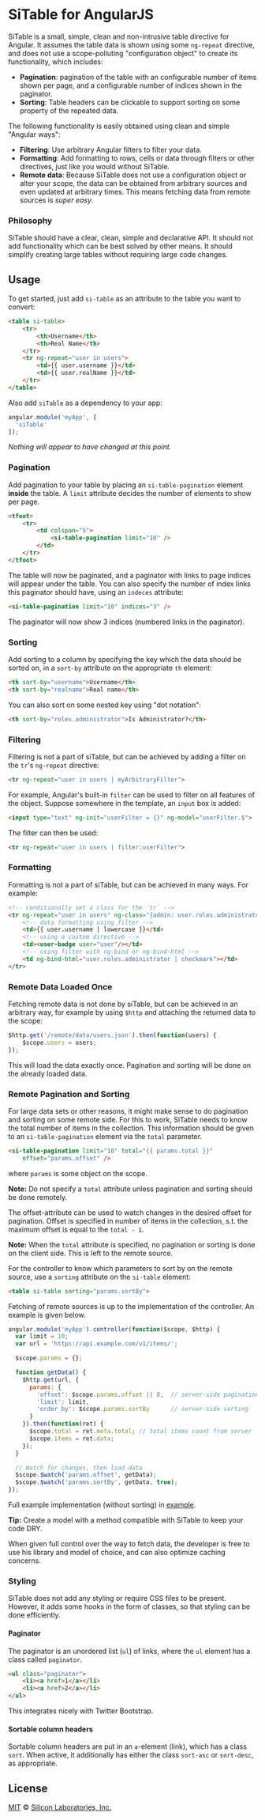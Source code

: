 SiTable for AngularJS
=====================

SiTable is a small, simple, clean and non-intrusive table directive for Angular.
It assumes the table data is shown using some `ng-repeat` directive, and does
not use a scope-polluting "configuration object" to create its functionality,
which includes:

 * **Pagination**: pagination of the table with an configurable number of items
 shown per page, and a configurable number of indices shown in the paginator.
 * **Sorting**: Table headers can be clickable to support sorting on some
 property of the repeated data.

The following functionality is easily obtained using clean and simple "Angular
ways":

 * **Filtering**: Use arbitrary Angular filters to filter your data.
 * **Formatting**: Add formatting to rows, cells or data through filters or
 other directives, just like you would without SiTable.
 * **Remote data**: Because SiTable does not use a configuration object or alter
 your scope, the data can be obtained from arbitrary sources and even updated at
 arbitrary times. This means fetching data from remote sources is *super easy*.

### Philosophy

SiTable should have a clear, clean, simple and declarative API. It should not
add functionality which can be best solved by other means. It should simplify
creating large tables without requiring large code changes.

## Usage

To get started, just add `si-table` as an attribute to the table you want to
convert:

```html
<table si-table>
    <tr>
        <th>Username</th>
        <th>Real Name</th>
    </tr>
    <tr ng-repeat="user in users">
        <td>{{ user.username }}</td>
        <td>{{ user.realName }}</td>
    </tr>
</table>
```

Also add `siTable` as a dependency to your app:

```javascript
angular.module('myApp', [
  'siTable'
]);
```

*Nothing will appear to have changed at this point.*

### Pagination

Add pagination to your table by placing an `si-table-pagination` element
**inside** the table. A `limit` attribute decides the number of elements to show
per page.

```html
<tfoot>
    <tr>
        <td colspan="5">
            <si-table-pagination limit="10" />
        </td>
    </tr>
</tfoot>
```

The table will now be paginated, and a paginator with links to page indices will
appear under the table. You can also specify the number of index links this
paginator should have, using an `indeces` attribute:

```html
<si-table-pagination limit="10" indices="3" />
```

The paginator will now show 3 indices (numbered links in the paginator).

### Sorting

Add sorting to a column by specifying the key which the data should be sorted
on, in a `sort-by` attribute on the appropriate `th` element:

```html
<th sort-by="username">Username</th>
<th sort-by="realname">Real name</th>
```

You can also sort on some nested key using "dot notation":

```html
<th sort-by="roles.administrator">Is Administrator?</th>
```

### Filtering

Filtering is not a part of siTable, but can be achieved by adding a filter on
the `tr`'s `ng-repeat` directive:

```html
<tr ng-repeat="user in users | myArbitraryFilter">
```

For example, Angular's built-in `filter` can be used to filter on all features
of the object. Suppose somewhere in the template, an `input` box is added:

```html
<input type="text" ng-init="userFilter = {}" ng-model="userFilter.$">
```

The filter can then be used:

```html
<tr ng-repeat="user in users | filter:userFilter">
```

### Formatting

Formatting is not a part of siTable, but can be achieved in many ways. For
example:

```html
<!-- conditionally set a class for the `tr` -->
<tr ng-repeat="user in users" ng-class="{admin: user.roles.administrator}">
    <!-- data formatting using filter -->
    <td>{{ user.username | lowercase }}</td>
    <!-- using a custom directive -->
    <td><user-badge user="user"/></td>
    <!-- using filter with ng-bind or ng-bind-html -->
    <td ng-bind-html="user.roles.administrator | checkmark"></td>
</tr>
```

### Remote Data Loaded Once

Fetching remote data is not done by siTable, but can be achieved in an arbitrary
way, for example by using `$http` and attaching the returned data to the scope:

```javascript
$http.get('/remote/data/users.json').then(function(users) {
    $scope.users = users;
});
```

This will load the data exactly once. Pagination and sorting will be done on the
already loaded data.

### Remote Pagination and Sorting

For large data sets or other reasons, it might make sense to do pagination and
sorting on some remote side. For this to work, SiTable needs to know the total
number of items in the collection. This information should be given to an
`si-table-pagination` element via the `total` parameter.

```html
<si-table-pagination limit="10" total="{{ params.total }}"
    offset="params.offset" />
```

where `params` is some object on the scope.

**Note:** Do not specify a `total` attribute unless pagination and sorting
should be done remotely.

The offset-attribute can be used to watch changes in the desired offset for
pagination. Offset is specified in number of items in the collection, s.t. the
maximum offset is equal to the `total - 1`.

**Note:** When the `total` attribute is specified, no pagination or sorting is
done on the client side. This is left to the remote source.

For the controller to know which parameters to sort by on the remote source,
use a `sorting` attribute on the `si-table` element:

```html
<table si-table sorting="params.sortBy">
```

Fetching of remote sources is up to the implementation of the controller. An
example is given below.

```javascript
angular.module('myApp').controller(function($scope, $http) {
  var limit = 10;
  var url = 'https://api.example.com/v1/items/';

  $scope.params = {};

  function getData() {
    $http.get(url, {
      params: {
        'offset': $scope.params.offset || 0,  // server-side pagination
        'limit': limit,
        'order_by': $scope.params.sortBy      // server-side sorting
      }
    }).then(function(ret) {
      $scope.total = ret.meta.total; // total items count from server
      $scope.items = ret.data;
    });
  }

  // Watch for changes, then load data
  $scope.$watch('params.offset', getData);
  $scope.$watch('params.sortBy', getData, true);
});
```

Full example implementation (without sorting) in
[example](http://simplicitylabs.github.io/si-table/remote.html).

**Tip:** Create a model with a method compatible with SiTable to keep your code
DRY.

When given full control over the way to fetch data, the developer is free to use
his library and model of choice, and can also optimize caching concerns.

### Styling

SiTable does not add any styling or require CSS files to be present. However, it
adds some hooks in the form of classes, so that styling can be done efficiently.

#### Paginator

The paginator is an unordered list (`ul`) of links, where the `ul` element has
a class called `paginator`.

```html
<ul class="paginator">
    <li><a href>1</a></li>
    <li><a href>2</a></li>
</ul>
```

This integrates nicely with Twitter Bootstrap.

#### Sortable column headers

Sortable column headers are put in an `a`-element (link), which has a class
`sort`. When active, it additionally has either the class `sort-asc` or
`sort-desc`, as appropriate.

## License

[MIT](http://opensource.org/licenses/MIT) © [Silicon Laboratories,
Inc.](http://www.silabs.com)
